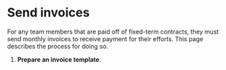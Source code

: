 # Send invoices

For any team members that are paid off of fixed-term contracts, they must send monthly invoices to receive payment for their efforts.
This page describes the process for doing so.

1. **Prepare an invoice template**. 